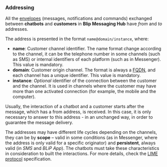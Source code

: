### Addressing

All the [envelopes](http://limeprotocol.org/#envelope) (messages, notifications and commands) exchanged between **chatbots** and **customers** in **Blip Messaging Hub** have *from* and *to* addresses.

The address is presented in the format `name@domain/instance`, where:

- **name**: Customer channel identifier. The name format change according to the channel, it can be the telephone number in some channels (such as SMS) or internal identifiers of each platform (such as in Messenger). This value is mandatory.
- **domain**: Customer origin channel. The format is always a [FQDN](https://pt.wikipedia.org/wiki/FQDN), and each channel has a unique identifier. This value is mandatory.
- **instance**: *Optional* identifier of the connection between the customer and the channel. It is used in channels where the customer may have more than one activated connection (for example, the mobile and the computer).

Usually, the interaction of a chatbot and a customer starts after the message, which has a from address, is received. In this case, it is only necessary to answer to this address - in an unchanged way, in order to guarantee the message delivery. 

The addresses may have different life cycles depending on the channels, they can be by **scope** – valid in some conditions (as in Messenger, where the address is only valid for a specific originator) and **persistent**, always valid (in *SMS* and *BLiP App*). The chatbots must take these characteristics in consideration to built the interactions. For more details, check the [LIME protocol](http://limeprotocol.org/#concepts) specification. 
